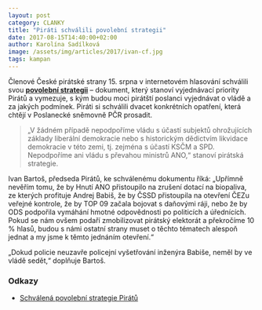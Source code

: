 ```yaml
---
layout: post
category: CLANKY
title: "Piráti schválili povolební strategii"
date: 2017-08-15T14:40:00+02:00
author: Karolína Sadílková
image: /assets/img/articles/2017/ivan-cf.jpg
tags: kampan
---
```


Členové České pirátské strany 15. srpna v internetovém hlasování schválili svou **[povolební strategii](https://github.com/pirati-web/pirati.cz/blob/gh-pages/assets/pdf/povolebni-strategie.pdf)** – dokument, který stanoví vyjednávací priority Pirátů a vymezuje, s kým budou moci pirátští poslanci vyjednávat o vládě a za jakých podmínek. Piráti si schválili dvacet konkrétních opatření, která chtějí v Poslanecké sněmovně PČR prosadit. 
 
> „V žádném případě nepodpoříme vládu s účastí subjektů ohrožujících základy liberální demokracie nebo s historickým dědictvím likvidace demokracie v této zemi, tj. zejména s účastí KSČM a SPD. Nepodpoříme ani vládu s převahou ministrů ANO,“ stanoví pirátská strategie. 
 
Ivan Bartoš, předseda Pirátů, ke schválenému dokumentu říká: „Upřímně nevěřím tomu, že by Hnutí ANO přistoupilo na zrušení dotací na biopaliva, ze kterých profituje Andrej Babiš, že by ČSSD přistoupila na otevření ČEZu veřejné kontrole, že by TOP 09 začala bojovat s daňovými ráji, nebo že by ODS podpořila vymáhání hmotné odpovědnosti po politicích a úřednících. Pokud se nám ovšem podaří zmobilizovat pirátský elektorát a překročíme 10 % hlasů, budou s námi ostatní strany muset o těchto tématech alespoň jednat a my jsme k těmto jednáním otevření.“
 
„Dokud policie neuzavře policejní vyšetřování inženýra Babiše, neměl by ve vládě sedět,“ doplňuje Bartoš. 
 
### Odkazy

* [Schválená povolební strategie Pirátů](https://github.com/pirati-web/pirati.cz/blob/gh-pages/assets/pdf/povolebni-strategie.pdf)
